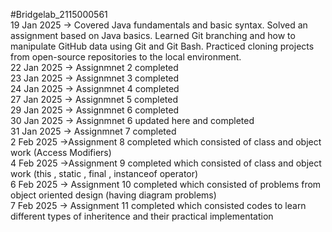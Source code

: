 #Bridgelab_2115000561
<br>
19 Jan 2025 -> Covered Java fundamentals and basic syntax.
               Solved an assignment based on Java basics.
               Learned Git branching and how to manipulate GitHub data using Git and Git Bash.
               Practiced cloning projects from open-source repositories to the local environment.
<br>
22 Jan 2025 -> Assignmnet 2 completed
<br>
23 Jan 2025 -> Assignmnet 3 completed
<br>
24 Jan 2025 -> Assignmnet 4 completed
<br>
27 Jan 2025 -> Assignmnet 5 completed
<br>
29 Jan 2025 -> Assignmnet 6 completed
<br>
30 Jan 2025 -> Assignmnet 6 updated here and completed
<br>
31 Jan 2025 -> Assignmnet 7 completed
<br>
2 Feb 2025 ->Assignment 8 completed which consisted of class and object work (Access Modifiers)
<br>
4 Feb 2025 ->Assignment 9 completed which consisted of class and object work (this , static , final , instanceof  operator)
<br>
6 Feb 2025 -> Assignment 10 completed which consisted of problems from object oriented design (having diagram problems)
<br>
7 Feb 2025 -> Assignment 11 completed which consisted codes to learn different types of inheritence and their practical implementation  
